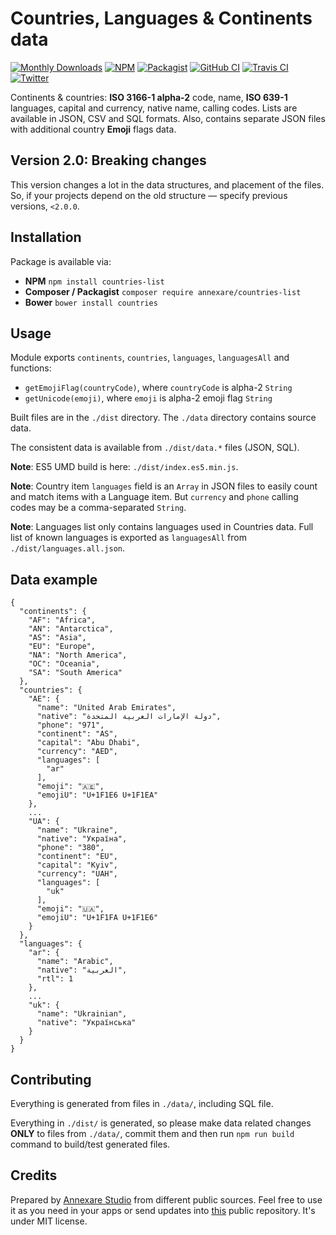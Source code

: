 # Countries, Languages & Continents data

[![Monthly Downloads](https://img.shields.io/npm/dm/countries-list.svg)](https://www.npmjs.com/package/countries-list)
[![NPM](https://img.shields.io/npm/v/countries-list.svg "NPM package version")](https://www.npmjs.com/package/countries-list)
[![Packagist](https://img.shields.io/packagist/v/annexare/countries-list.svg "Packagist version")](https://packagist.org/packages/annexare/countries-list)
[![GitHub CI](https://github.com/annexare/Countries/workflows/build/badge.svg "GitHub CI")](https://github.com/annexare/Countries/actions)
[![Travis CI](https://travis-ci.org/annexare/Countries.svg "Travis CI")](https://travis-ci.org/annexare/Countries)
[![Twitter](https://img.shields.io/twitter/follow/annexare.svg?label=follow+@annexare)](https://twitter.com/annexare)

Continents & countries: **ISO 3166-1 alpha-2** code, name, **ISO 639-1** languages, capital and currency, native name, calling codes.
Lists are available in JSON, CSV and SQL formats.
Also, contains separate JSON files with additional country **Emoji** flags data.

## Version 2.0: Breaking changes

This version changes a lot in the data structures, and placement of the files.
So, if your projects depend on the old structure — specify previous versions, `<2.0.0`.

## Installation

Package is available via:

* **NPM** `npm install countries-list`
* **Composer / Packagist** `composer require annexare/countries-list`
* **Bower** `bower install countries`

## Usage

Module exports `continents`, `countries`, `languages`, `languagesAll` and functions:
* `getEmojiFlag(countryCode)`, where `countryCode` is alpha-2 `String`
* `getUnicode(emoji)`, where `emoji` is alpha-2 emoji flag `String`

Built files are in the `./dist` directory.
The `./data` directory contains source data.

The consistent data is available from `./dist/data.*` files (JSON, SQL).

**Note**: ES5 UMD build is here: `./dist/index.es5.min.js`.

**Note**: Country item `languages` field is an `Array` in JSON files to easily count and match items with a Language item.
But `currency` and `phone` calling codes may be a comma-separated `String`.

**Note**: Languages list only contains languages used in Countries data. Full list of known languages is exported as `languagesAll` from `./dist/languages.all.json`.

## Data example

```
{
  "continents": {
    "AF": "Africa",
    "AN": "Antarctica",
    "AS": "Asia",
    "EU": "Europe",
    "NA": "North America",
    "OC": "Oceania",
    "SA": "South America"
  },
  "countries": {
    "AE": {
      "name": "United Arab Emirates",
      "native": "دولة الإمارات العربية المتحدة",
      "phone": "971",
      "continent": "AS",
      "capital": "Abu Dhabi",
      "currency": "AED",
      "languages": [
        "ar"
      ],
      "emoji": "🇦🇪",
      "emojiU": "U+1F1E6 U+1F1EA"
    },
    ...
    "UA": {
      "name": "Ukraine",
      "native": "Україна",
      "phone": "380",
      "continent": "EU",
      "capital": "Kyiv",
      "currency": "UAH",
      "languages": [
        "uk"
      ],
      "emoji": "🇺🇦",
      "emojiU": "U+1F1FA U+1F1E6"
    }
  },
  "languages": {
    "ar": {
      "name": "Arabic",
      "native": "العربية",
      "rtl": 1
    },
    ...
    "uk": {
      "name": "Ukrainian",
      "native": "Українська"
    }
  }
}
```

## Contributing

Everything is generated from files in `./data/`, including SQL file.

Everything in `./dist/` is generated,
so please make data related changes **ONLY** to files from `./data/`, commit them
and then run `npm run build` command to build/test generated files.

## Credits

Prepared by [Annexare Studio](https://annexare.com/) from different public sources.
Feel free to use it as you need in your apps
or send updates into [this](https://github.com/annexare/Countries) public repository.
It's under MIT license.

